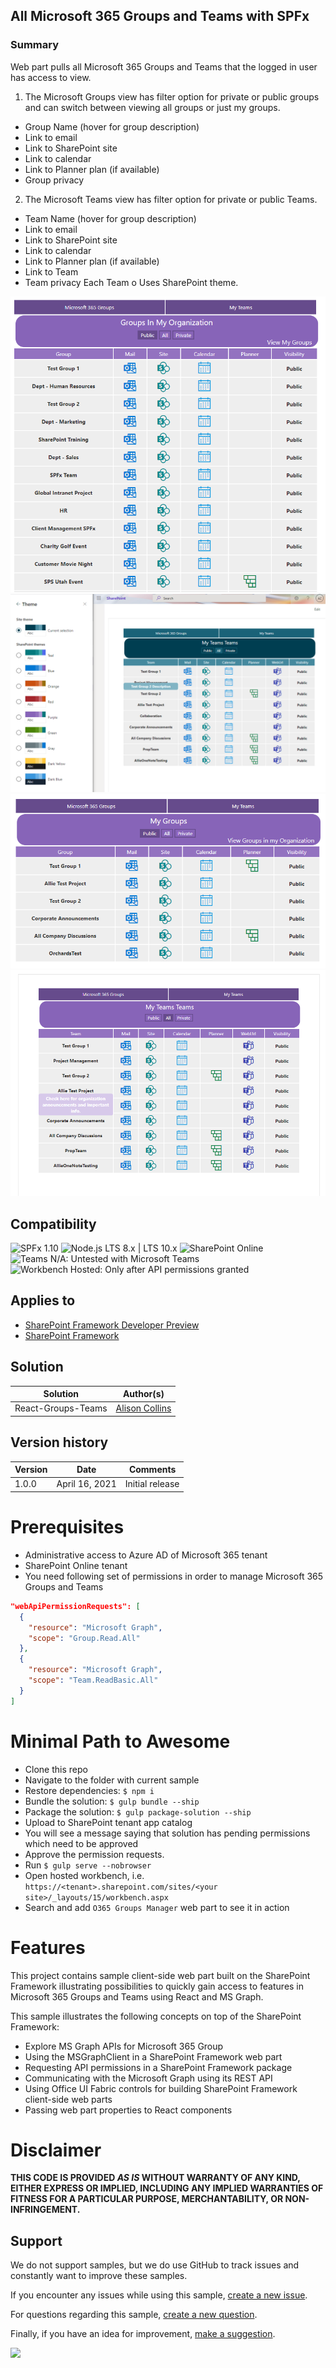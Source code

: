 ## All Microsoft 365 Groups and Teams with SPFx

### Summary
Web part pulls all Microsoft 365 Groups and Teams that the logged in user has access to view.
1. The Microsoft Groups view has filter option for private or public groups and can switch between viewing all groups or just my groups.
 - Group Name (hover for group description)
 - Link to email
 - Link to SharePoint site
 - Link to calendar
 - Link to Planner plan (if available)
 - Group privacy
2. The Microsoft Teams view has filter option for private or public Teams.
 - Team Name (hover for group description)
 - Link to email
 - Link to SharePoint site
 - Link to calendar
 - Link to Planner plan (if available)
 - Link to Team
 - Team privacy
   Each Team o Uses SharePoint theme.

![picture of the web part in action](./assets/Groups-in-my-organization.png)
![picture of the web part in action](./assets/My-Teams-Teams-Side-By-Side-Theme.png)
![picture of the web part in action](./assets/My-Groups-Public-Filter.png)
![picture of the web part in action](./assets/My-Teams-Teams-With-Tooltip.png)

## Compatibility

![SPFx 1.10](https://img.shields.io/badge/SPFx-1.10.0-green.svg)
![Node.js LTS 8.x | LTS 10.x](https://img.shields.io/badge/Node.js-LTS%208.x%20%7C%20LTS%210.x-green.svg)
![SharePoint Online](https://img.shields.io/badge/SharePoint-Online-yellow.svg)
![Teams N/A: Untested with Microsoft Teams](https://img.shields.io/badge/Teams-N%2FA-lightgrey.svg "Untested with Microsoft Teams")
![Workbench Hosted: Only after API permissions granted](https://img.shields.io/badge/Workbench-Hosted-yellow.svg "Only after API permissions granted")

## Applies to

* [SharePoint Framework Developer Preview](https://docs.microsoft.com/sharepoint/dev/spfx/sharepoint-framework-overview)
* [SharePoint Framework](https://docs.microsoft.com/sharepoint/dev/spfx/sharepoint-framework-overview)

## Solution

Solution|Author(s)
--------|---------
React-Groups-Teams | [Alison Collins](https://github.com/ReactIntern)      |

## Version history

| Version | Date             | Comments        |
| ------- | ---------------- | --------------- |
| 1.0.0   | April 16, 2021 | Initial release |



# Prerequisites

- Administrative access to Azure AD of Microsoft 365 tenant
- SharePoint Online tenant
- You need following set of permissions in order to manage Microsoft 365 Groups and Teams

```json
"webApiPermissionRequests": [
  {
    "resource": "Microsoft Graph",
    "scope": "Group.Read.All"
  },
  {
    "resource": "Microsoft Graph",
    "scope": "Team.ReadBasic.All"
  }
]
```

# Minimal Path to Awesome

- Clone this repo
- Navigate to the folder with current sample
- Restore dependencies: `$ npm i`
- Bundle the solution: `$ gulp bundle --ship`
- Package the solution: `$ gulp package-solution --ship`
- Upload to SharePoint tenant app catalog
- You will see a message saying that solution has pending permissions which need to be approved
- Approve the permission requests.
- Run `$ gulp serve --nobrowser`
- Open hosted workbench, i.e. `https://<tenant>.sharepoint.com/sites/<your site>/_layouts/15/workbench.aspx`
- Search and add `O365 Groups Manager` web part to see it in action

# Features

This project contains sample client-side web part built on the SharePoint Framework illustrating possibilities to quickly gain access to features in Microsoft 365 Groups and Teams using React and MS Graph.

This sample illustrates the following concepts on top of the SharePoint Framework:

- Explore MS Graph APIs for Microsoft 365 Group
- Using the MSGraphClient in a SharePoint Framework web part
- Requesting API permissions in a SharePoint Framework package
- Communicating with the Microsoft Graph using its REST API
- Using Office UI Fabric controls for building SharePoint Framework client-side web parts
- Passing web part properties to React components

# Disclaimer

**THIS CODE IS PROVIDED _AS IS_ WITHOUT WARRANTY OF ANY KIND, EITHER EXPRESS OR IMPLIED, INCLUDING ANY IMPLIED WARRANTIES OF FITNESS FOR A PARTICULAR PURPOSE, MERCHANTABILITY, OR NON-INFRINGEMENT.**

## Support

We do not support samples, but we do use GitHub to track issues and constantly want to improve these samples.

If you encounter any issues while using this sample, [create a new issue](https://github.com/pnp/sp-dev-fx-webparts/issues/new?assignees=&labels=Needs%3A+Triage+%3Amag%3A%2Ctype%3Abug-suspected&template=bug-report.yml&sample=react-groups-teams&authors=@ReactIntern&title=react-groups-teams%20-%20).

For questions regarding this sample, [create a new question](https://github.com/pnp/sp-dev-fx-webparts/issues/new?assignees=&labels=Needs%3A+Triage+%3Amag%3A%2Ctype%3Abug-suspected&template=question.yml&sample=react-groups-teams&authors=@ReactIntern&title=react-groups-teams%20-%20).

Finally, if you have an idea for improvement, [make a suggestion](https://github.com/pnp/sp-dev-fx-webparts/issues/new?assignees=&labels=Needs%3A+Triage+%3Amag%3A%2Ctype%3Abug-suspected&template=suggestion.yml&sample=react-groups-teams&authors=@ReactIntern&title=react-groups-teams%20-%20).


<img src="https://telemetry.sharepointpnp.com/sp-dev-fx-webparts/samples/react-groups-teams" />
